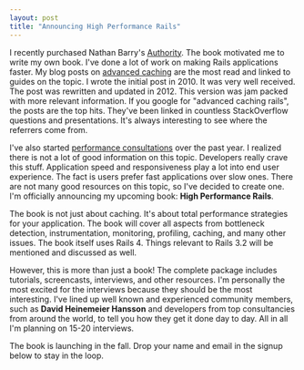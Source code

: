 ```yaml
---
layout: post
title: "Announcing High Performance Rails"
---
```


I recently purchased Nathan Barry's
[Authority](http://nathanbarry.com/authority/). The book motivated me
to write my own book. I've done a lot of work on making Rails
applications faster. My blog posts on [advanced
caching](/2012/07/advanced_caching_revised/) are the most read and
linked to guides on the topic. I wrote the initial post in 2010. It
was very well received. The post was rewritten and updated in 2012.
This version was jam packed with more relevant information. If you
google for "advanced caching rails", the posts are the top hits.
They've been linked in countless StackOverflow questions and
presentations. It's always interesting to see where the referrers come
from.

I've also started [performance consultations](/performance-consultations)
over the past year. I realized there is not a lot of good information
on this topic. Developers really crave this stuff. Application speed
and responsiveness play a lot into end user experience. The fact is
users prefer fast applications over slow ones. There are not many good
resources on this topic, so I've decided to create one. I'm officially
announcing my upcoming book: **High Performance Rails**. 

The book is not just about caching. It's about total performance
strategies for your application. The book will cover all aspects from
bottleneck detection, instrumentation, monitoring, profiling, caching,
and many other issues. The book itself uses Rails 4. Things relevant
to Rails 3.2 will be mentioned and discussed as well.

However, this is more than just a book! The complete package includes
tutorials, screencasts, interviews, and other resources. I'm
personally the most excited for the interviews because they should be
the most interesting. I've lined up well known and experienced
community members, such as **David Heinemeier Hansson** and developers from
top consultancies from around the world, to tell you how they get it
done day to day. All in all I'm planning on 15-20 interviews.

The book is launching in the fall. Drop your name and email in the
signup below to stay in the loop.
